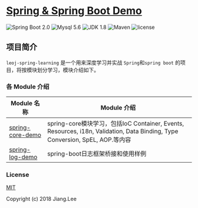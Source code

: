 <h1 align="left"><a href="https://github.com/MingjaLee/leoj-spring-learning" target="_blank">Spring & Spring Boot Demo</a></h1>

![Spring Boot 2.0](https://img.shields.io/badge/Spring%20Boot-2.0-brightgreen.svg)
![Mysql 5.6](https://img.shields.io/badge/Mysql-5.6-blue.svg)
![JDK 1.8](https://img.shields.io/badge/JDK-1.8-brightgreen.svg)
![Maven](https://img.shields.io/badge/Maven-3.5.0-yellowgreen.svg)
![license](https://img.shields.io/badge/license-MPL--2.0-blue.svg)

## 项目简介

`leoj-spring-learning` 是一个用来深度学习并实战 `Spring`和`spring boot` 的项目，将按模块划分学习，模块介绍如下。

### 各 Module 介绍

| Module 名称                                                  | Module 介绍                                                  |
| ------------------------------------------------------------ | ------------------------------------------------------------ |
| [spring-core-demo](./spring-core-demo)                       | spring-core模块学习，包括IoC Container, Events, Resources, i18n, Validation, Data Binding, Type Conversion, SpEL, AOP.等内容|                             |
| [spring-log-demo](./spring-log-demo)                         | spring-boot日志框架桥接和使用样例|                             

### License

[MIT](http://opensource.org/licenses/MIT)

Copyright (c) 2018 Jiang.Lee
